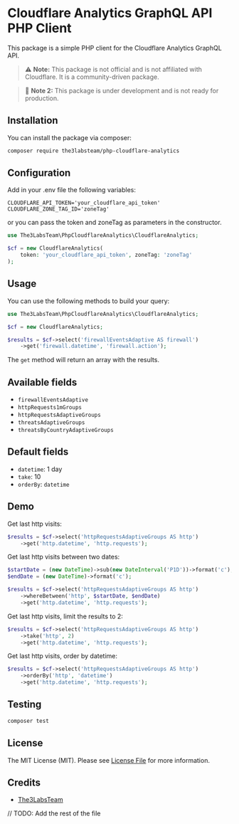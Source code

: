 # Cloudflare Analytics GraphQL API PHP Client

This package is a simple PHP client for the Cloudflare Analytics GraphQL API.

> ⚠️ **Note:** This package is not official and is not affiliated with Cloudflare. It is a community-driven package.

> 🚨 **Note 2:** This package is under development and is not ready for production.

## Installation

You can install the package via composer:

```bash
composer require the3labsteam/php-cloudflare-analytics
```

## Configuration

Add in your .env file the following variables:

```dotenv
CLOUDFLARE_API_TOKEN='your_cloudflare_api_token'
CLOUDFLARE_ZONE_TAG_ID='zoneTag'
```

or you can pass the token and zoneTag as parameters in the constructor.

```php
use The3LabsTeam\PhpCloudflareAnalytics\CloudflareAnalytics;

$cf = new CloudflareAnalytics(
    token: 'your_cloudflare_api_token', zoneTag: 'zoneTag'
);
```

## Usage

You can use the following methods to build your query:

```php
use The3LabsTeam\PhpCloudflareAnalytics\CloudflareAnalytics;

$cf = new CloudflareAnalytics;

$results = $cf->select('firewallEventsAdaptive AS firewall')
    ->get('firewall.datetime', 'firewall.action');
```

The `get` method will return an array with the results.

## Available fields

- `firewallEventsAdaptive`
- `httpRequests1mGroups`
- `httpRequestsAdaptiveGroups`
- `threatsAdaptiveGroups`
- `threatsByCountryAdaptiveGroups`

## Default fields

- `datetime`: 1 day
- `take`: 10
- `orderBy`: `datetime`

## Demo

Get last http visits:

```php
$results = $cf->select('httpRequestsAdaptiveGroups AS http')
    ->get('http.datetime', 'http.requests');
```

Get last http visits between two dates:

```php
$startDate = (new DateTime)->sub(new DateInterval('P1D'))->format('c');
$endDate = (new DateTime)->format('c');

$results = $cf->select('httpRequestsAdaptiveGroups AS http')
    ->whereBetween('http', $startDate, $endDate)
    ->get('http.datetime', 'http.requests');
```

Get last http visits, limit the results to 2:

```php
$results = $cf->select('httpRequestsAdaptiveGroups AS http')
    ->take('http', 2)
    ->get('http.datetime', 'http.requests');
```

Get last http visits, order by datetime:

```php
$results = $cf->select('httpRequestsAdaptiveGroups AS http')
    ->orderBy('http', 'datetime')
    ->get('http.datetime', 'http.requests');
```

## Testing

```bash
composer test
```

## License

The MIT License (MIT). Please see [License File](LICENSE.md) for more information.

## Credits

- [The3LabsTeam](https://3labs.it)

// TODO: Add the rest of the file
